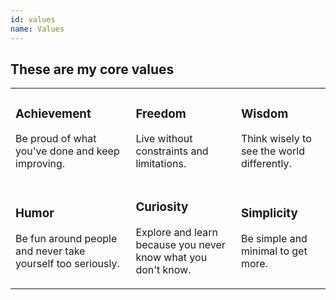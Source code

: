 ```yaml
---
id: values
name: Values
---
```


<section>

<h2>These are my core values</h2>

<div class="values">
  <table>
    <tr>
      <td><h3><strong>Achievement</strong></h3>
        <p>Be proud of what you've done and keep improving.</p></td>
      <td><h3><strong>Freedom</strong></h3>
        <p>Live without constraints and limitations.</p></td>
      <td><h3><strong>Wisdom</strong></h3>
        <p>Think wisely to see the world differently.</p></td>
    </tr>
    <tr>
      <td><h3><strong>Humor</strong></h3>
        <p>Be fun around people and never take yourself too seriously.</p></td>
      <td><h3><strong>Curiosity</strong></h3>
        <p>Explore and learn because you never know what you don't know.</p></td>
      <td><h3><strong>Simplicity</strong></h3>
        <p>Be simple and minimal to get more.</p></td>
    </tr>
  </table>
</div>

</section>